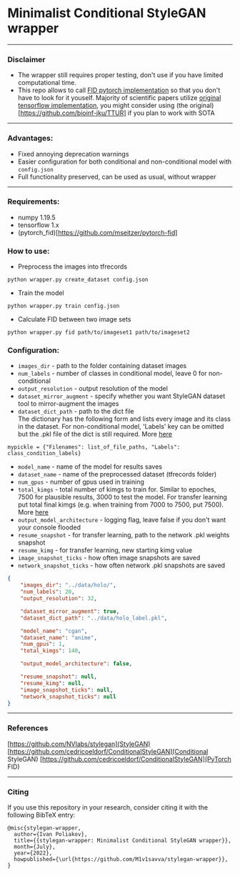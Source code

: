 # Minimalist Conditional StyleGAN wrapper

---

### Disclaimer

- The wrapper still requires proper testing, don't use if you have limited computational time.
- This repo allows to call [FID pytorch implementation](https://github.com/mseitzer/pytorch-fid) so that you don't have to look for it youself. Majority of scientific papers utilize [original tensorflow implementation](https://github.com/bioinf-jku/TTUR), you might consider using (the original)[https://github.com/bioinf-jku/TTUR] if you plan to work with SOTA

---

### Advantages:
- Fixed annoying deprecation warnings
- Easier configuration for both conditional and non-conditional model with `config.json`
- Full functionality preserved, can be used as usual, without wrapper

---

### Requirements: 
- numpy 1.19.5
- tensorflow 1.x
- (pytorch_fid)[https://github.com/mseitzer/pytorch-fid]

### How to use:
- Preprocess the images into tfrecords
```console
python wrapper.py create_dataset config.json
```
- Train the model
```console
python wrapper.py train config.json
```
- Calculate FID between two image sets
```console
python wrapper.py fid path/to/imageset1 path/to/imageset2
```

### Configuration: 

- `images_dir` - path to the folder containing dataset images
- `num_labels` - number of classes in conditional model, leave 0 for non-conditional
- `output_resolution` - output resolution of the model
- `dataset_mirror_augment` - specify whether you want StyleGAN dataset tool to mirror-augment the images
- `dataset_dict_path` - path to the dict file<br/>
The dictionary has the following form and lists every image and its class in the dataset. For non-conditional model, 'Labels' key can be omitted but the .pkl file of the dict is still required. More [here](https://github.com/cedricoeldorf/ConditionalStyleGAN)
```console
mypickle = {"Filenames": list_of_file_paths, "Labels": class_condition_labels}
```
- `model_name` - name of the model for results saves
- `dataset_name` - name of the preprocessed dataset (tfrecords folder)
- `num_gpus` - number of gpus used in training
- `total_kimgs` - total number of kimgs to train for. Similar to epoches, 7500 for plausible results, 3000 to test the model. For transfer learning put total final kimgs (e.g. when training from 7000 to 7500, put 7500). More [here](https://github.com/NVlabs/stylegan)
- `output_model_architecture` - logging flag, leave false if you don't want your console flooded
- `resume_snapshot` - for transfer learning, path to the network .pkl weights snapshot
- `resume_kimg` - for transfer learning, new starting kimg value
- `image_snapshot_ticks` - how often image snapshots are saved
- `network_snapshot_ticks` - how often network .pkl snapshots are saved

```json
{
    "images_dir": "../data/holo/",
    "num_labels": 20,
    "output_resolution": 32,

    "dataset_mirror_augment": true,
    "dataset_dict_path": "../data/holo_label.pkl",

    "model_name": "cgan",
    "dataset_name": "anime",
    "num_gpus": 1,
    "total_kimgs": 140,

    "output_model_architecture": false,

    "resume_snapshot": null,
    "resume_kimg": null,
    "image_snapshot_ticks": null,
    "network_snapshot_ticks": null
}
```
---
### References
[https://github.com/NVlabs/stylegan](StyleGAN)
[https://github.com/cedricoeldorf/ConditionalStyleGAN](Conditional StyleGAN)
[https://github.com/cedricoeldorf/ConditionalStyleGAN](PyTorch FID)

---

### Citing

If you use this repository in your research, consider citing it with the following BibTeX entry:

```
@misc{stylegan-wrapper,
  author={Ivan Poliakov},
  title={{stylegan-wrapper: Minimalist Conditional StyleGAN wrapper}},
  month={July},
  year={2022},
  howpublished={\url{https://github.com/M1v1savva/stylegan-wrapper}},
}
```
